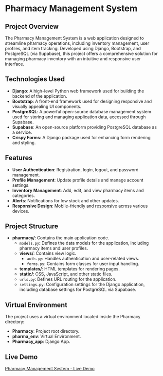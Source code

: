 # Pharmacy Management System

## Project Overview
The Pharmacy Management System is a web application designed to streamline pharmacy operations, including inventory management, user profiles, and item tracking. Developed using Django, Bootstrap, and PostgreSQL (via Supabase), this project offers a comprehensive solution for managing pharmacy inventory with an intuitive and responsive user interface.

## Technologies Used
- **Django**: A high-level Python web framework used for building the backend of the application.
- **Bootstrap**: A front-end framework used for designing responsive and visually appealing UI components.
- **PostgreSQL**: A powerful open-source database management system used for storing and managing application data, accessed through Supabase.
- **Supabase**: An open-source platform providing PostgreSQL database as a service.
- **Crispy Forms**: A Django package used for enhancing form rendering and styling.

## Features
- **User Authentication**: Registration, login, logout, and password management.
- **Profile Management**: Update profile details and manage account settings.
- **Inventory Management**: Add, edit, and view pharmacy items and categories.
- **Alerts**: Notifications for low stock and other updates.
- **Responsive Design**: Mobile-friendly and responsive across various devices.

## Project Structure
- **pharmacy/**: Contains the main application code.
  - `models.py`: Defines the data models for the application, including pharmacy items and user profiles.
  - **views/**: Contains view logic.
    - `auth.py`: Handles authentication and user-related views.
    - `forms.py`: Contains form classes for user input handling.
  - **templates/**: HTML templates for rendering pages.
  - **static/**: CSS, JavaScript, and other static files.
  - `urls.py`: Defines URL routing for the application.
  - `settings.py`: Configuration settings for the Django application, including database settings for PostgreSQL via Supabase.

## Virtual Environment
The project uses a virtual environment located inside the Pharmacy directory:
- **Pharmacy**: Project root directory.
- **pharma_env**: Virtual Environment.
- **Pharmacy_app**: Django App.

## Live Demo
[Pharmacy Management System - Live Demo](https://django-pharmacy-inventory-system.vercel.app/)

